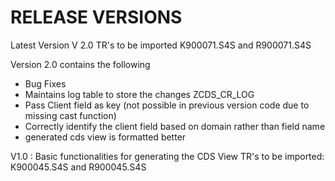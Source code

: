 # RELEASE VERSIONS

Latest Version V 2.0
TR's to be imported K900071.S4S and R900071.S4S

Version 2.0 contains the following
- Bug Fixes 
- Maintains log table to store the changes ZCDS_CR_LOG 
- Pass Client field as key (not possible in previous version code due to missing cast function)
- Correctly identify the client field based on domain rather than field name 
- generated cds view is formatted better 

V1.0 : Basic functionalities for generating the CDS View 
TR's to be imported: K900045.S4S and R900045.S4S
